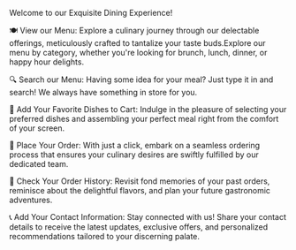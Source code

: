 Welcome to our Exquisite Dining Experience!

🍽️ View our Menu: Explore a culinary journey through our delectable offerings, meticulously crafted to tantalize your taste buds.Explore our menu by category, whether you're looking for brunch, lunch, dinner, or happy hour delights.

🔍 Search our Menu: Having some idea for your meal? Just type it in and search! We always have something in store for you.

🛒 Add Your Favorite Dishes to Cart: Indulge in the pleasure of selecting your preferred dishes and assembling your perfect meal right from the comfort of your screen.

🚀 Place Your Order: With just a click, embark on a seamless ordering process that ensures your culinary desires are swiftly fulfilled by our dedicated team.

📜 Check Your Order History: Revisit fond memories of your past orders, reminisce about the delightful flavors, and plan your future gastronomic adventures.

📞 Add Your Contact Information: Stay connected with us! Share your contact details to receive the latest updates, exclusive offers, and personalized recommendations tailored to your discerning palate.